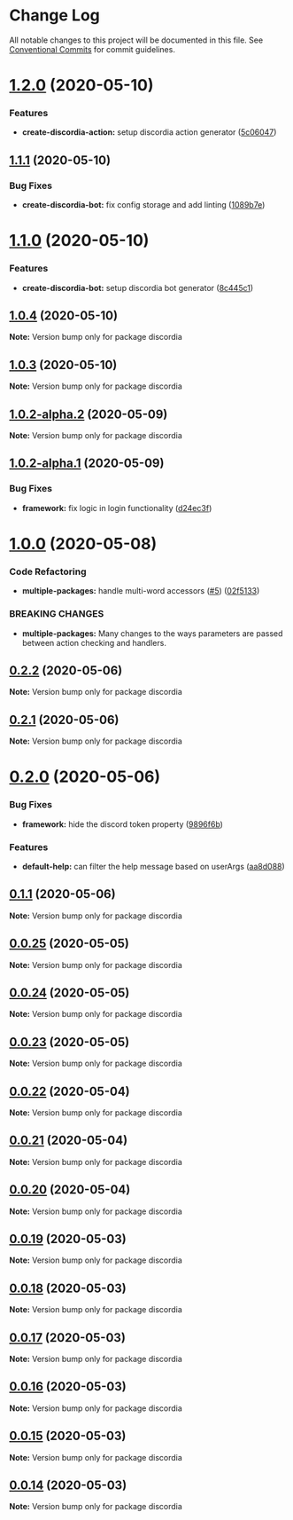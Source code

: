 # Change Log

All notable changes to this project will be documented in this file.
See [Conventional Commits](https://conventionalcommits.org) for commit guidelines.

# [1.2.0](https://github.com/mfasman95/discordia/compare/v1.1.1...v1.2.0) (2020-05-10)


### Features

* **create-discordia-action:** setup discordia action generator ([5c06047](https://github.com/mfasman95/discordia/commit/5c06047e5a207fb570bf69395b860108726c74c8))





## [1.1.1](https://github.com/mfasman95/discordia/compare/v1.1.0...v1.1.1) (2020-05-10)


### Bug Fixes

* **create-discordia-bot:** fix config storage and add linting ([1089b7e](https://github.com/mfasman95/discordia/commit/1089b7ed99afb8b470c06af2225f04190b7cb605))





# [1.1.0](https://github.com/mfasman95/discordia/compare/v1.0.4...v1.1.0) (2020-05-10)


### Features

* **create-discordia-bot:** setup discordia bot generator ([8c445c1](https://github.com/mfasman95/discordia/commit/8c445c1a1f90750ac0db73d1e478c39b10feffed))





## [1.0.4](https://github.com/mfasman95/discordia/compare/v1.0.3...v1.0.4) (2020-05-10)

**Note:** Version bump only for package discordia





## [1.0.3](https://github.com/mfasman95/discordia/compare/v1.0.2...v1.0.3) (2020-05-10)

**Note:** Version bump only for package discordia





## [1.0.2-alpha.2](https://github.com/mfasman95/discordia/compare/v1.0.2-alpha.1...v1.0.2-alpha.2) (2020-05-09)

**Note:** Version bump only for package discordia





## [1.0.2-alpha.1](https://github.com/mfasman95/discordia/compare/v1.0.2-alpha.0...v1.0.2-alpha.1) (2020-05-09)


### Bug Fixes

* **framework:** fix logic in login functionality ([d24ec3f](https://github.com/mfasman95/discordia/commit/d24ec3fbe831c72c2f5b9b8ddc40f1d4d383fc5b))





# [1.0.0](https://github.com/mfasman95/discordia/compare/v0.2.3...v1.0.0) (2020-05-08)


### Code Refactoring

* **multiple-packages:** handle multi-word accessors ([#5](https://github.com/mfasman95/discordia/issues/5)) ([02f5133](https://github.com/mfasman95/discordia/commit/02f51333cfb137006f1a15719a69e250f5ddb3e4))


### BREAKING CHANGES

* **multiple-packages:** Many changes to the ways parameters are passed between action checking and handlers.





## [0.2.2](https://github.com/mfasman95/discordia/compare/v0.2.1...v0.2.2) (2020-05-06)

**Note:** Version bump only for package discordia





## [0.2.1](https://github.com/mfasman95/discordia/compare/v0.2.0...v0.2.1) (2020-05-06)

**Note:** Version bump only for package discordia





# [0.2.0](https://github.com/mfasman95/discordia/compare/v0.1.1...v0.2.0) (2020-05-06)


### Bug Fixes

* **framework:** hide the discord token property ([9896f6b](https://github.com/mfasman95/discordia/commit/9896f6bdcc2950e81a0bc46531a41d22a4ca9168))


### Features

* **default-help:** can filter the help message based on userArgs ([aa8d088](https://github.com/mfasman95/discordia/commit/aa8d0886b881e5f3cee4e7348c0d67701dd28956))





## [0.1.1](https://github.com/mfasman95/discordia/compare/v0.1.0...v0.1.1) (2020-05-06)

**Note:** Version bump only for package discordia





## [0.0.25](https://github.com/mfasman95/discordia/compare/v0.0.24...v0.0.25) (2020-05-05)

**Note:** Version bump only for package discordia





## [0.0.24](https://github.com/mfasman95/discordia/compare/v0.0.23...v0.0.24) (2020-05-05)

**Note:** Version bump only for package discordia





## [0.0.23](https://github.com/mfasman95/discordia/compare/v0.0.22...v0.0.23) (2020-05-05)

**Note:** Version bump only for package discordia





## [0.0.22](https://github.com/mfasman95/discordia/compare/v0.0.21...v0.0.22) (2020-05-04)

**Note:** Version bump only for package discordia





## [0.0.21](https://github.com/mfasman95/discordia/compare/v0.0.20...v0.0.21) (2020-05-04)

**Note:** Version bump only for package discordia





## [0.0.20](https://github.com/mfasman95/discordia/compare/v0.0.19...v0.0.20) (2020-05-04)

**Note:** Version bump only for package discordia





## [0.0.19](https://github.com/mfasman95/discordia/compare/v0.0.18...v0.0.19) (2020-05-03)

**Note:** Version bump only for package discordia





## [0.0.18](https://github.com/mfasman95/discordia/compare/v0.0.17...v0.0.18) (2020-05-03)

**Note:** Version bump only for package discordia





## [0.0.17](https://github.com/mfasman95/discordia/compare/v0.0.16...v0.0.17) (2020-05-03)

**Note:** Version bump only for package discordia





## [0.0.16](https://github.com/mfasman95/discordia/compare/v0.0.15...v0.0.16) (2020-05-03)

**Note:** Version bump only for package discordia





## [0.0.15](https://github.com/mfasman95/discordia/compare/v0.0.14...v0.0.15) (2020-05-03)

**Note:** Version bump only for package discordia





## [0.0.14](https://github.com/mfasman95/discordia/compare/v0.0.13...v0.0.14) (2020-05-03)

**Note:** Version bump only for package discordia
